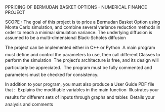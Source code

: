 PPRICING OF BERMUDAN BASKET OPTIONS - NUMERICAL FINANCE PROJECT

SCOPE : The goal of this project is to price a Bermudan Basket Option using Monte Carlo simulation, and combine several variance reduction methods in order to reach a minimal simulation variance. The underlying diffusion is assumed to be a multi-dimensional Black-Scholes diffusion

The project can be implemented either in C++ or Python
 A main program must define and control the parameters to use, then call different
Classes to perform the simulation
 The project’s architecture is free, and its design will particularly be appreciated.
 The program must be fully commented and parameters must be checked for consistency.

In addition to your program, you must also produce a User Guide PDF file that :
 Explains the modifiable variables in the main function
 Illustrates your results for different sets of inputs through graphs and tables
 Details your analysis and comments
